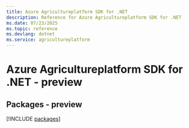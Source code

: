 ```yaml
---
title: Azure Agricultureplatform SDK for .NET
description: Reference for Azure Agricultureplatform SDK for .NET
ms.date: 07/23/2025
ms.topic: reference
ms.devlang: dotnet
ms.service: agricultureplatform
---
```

# Azure Agricultureplatform SDK for .NET - preview
## Packages - preview
[!INCLUDE [packages](agricultureplatform-index.md)]